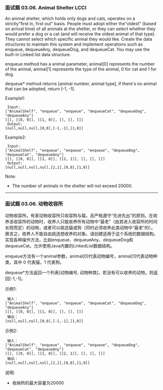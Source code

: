 ### 面试题 03.06. Animal Shelter LCCI
An animal shelter, which holds only dogs and cats, operates on a strictly"first in, first out" basis. People must adopt either the"oldest" (based on arrival time) of all animals at the shelter, or they can select whether they would prefer a dog or a cat (and will receive the oldest animal of that type). They cannot select which specific animal they would like. Create the data structures to maintain this system and implement operations such as enqueue, dequeueAny, dequeueDog, and dequeueCat. You may use the built-in Linked list data structure.

enqueue method has a animal parameter, animal[0] represents the number of the animal, animal[1] represents the type of the animal, 0 for cat and 1 for dog.

dequeue* method returns [animal number, animal type], if there's no animal that can be adopted, return [-1, -1].

Example1:

	 Input:
	["AnimalShelf", "enqueue", "enqueue", "dequeueCat", "dequeueDog", "dequeueAny"]
	[[], [[0, 0]], [[1, 0]], [], [], []]
	 Output:
	[null,null,null,[0,0],[-1,-1],[1,0]]

Example2:

	 Input:
	["AnimalShelf", "enqueue", "enqueue", "enqueue", "dequeueDog", "dequeueCat", "dequeueAny"]
	[[], [[0, 0]], [[1, 0]], [[2, 1]], [], [], []]
	 Output:
	[null,null,null,null,[2,1],[0,0],[1,0]]

Note:

* The number of animals in the shelter will not exceed 20000.

----

### 面试题 03.06. 动物收容所
动物收容所。有家动物收容所只收容狗与猫，且严格遵守“先进先出”的原则。在收养该收容所的动物时，收养人只能收养所有动物中“最老”（由其进入收容所的时间长短而定）的动物，或者可以挑选猫或狗（同时必须收养此类动物中“最老”的）。换言之，收养人不能自由挑选想收养的对象。请创建适用于这个系统的数据结构，实现各种操作方法，比如enqueue、dequeueAny、dequeueDog和dequeueCat。允许使用Java内置的LinkedList数据结构。

enqueue方法有一个animal参数，animal[0]代表动物编号，animal[1]代表动物种类，其中 0 代表猫，1 代表狗。

dequeue*方法返回一个列表[动物编号, 动物种类]，若没有可以收养的动物，则返回[-1,-1]。

示例1:

	 输入：
	["AnimalShelf", "enqueue", "enqueue", "dequeueCat", "dequeueDog", "dequeueAny"]
	[[], [[0, 0]], [[1, 0]], [], [], []]
	 输出：
	[null,null,null,[0,0],[-1,-1],[1,0]]

示例2:

	 输入：
	["AnimalShelf", "enqueue", "enqueue", "enqueue", "dequeueDog", "dequeueCat", "dequeueAny"]
	[[], [[0, 0]], [[1, 0]], [[2, 1]], [], [], []]
	 输出：
	[null,null,null,null,[2,1],[0,0],[1,0]]

说明:

* 收纳所的最大容量为20000

